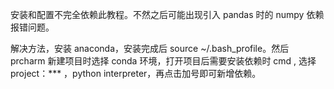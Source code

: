 安装和配置不完全依赖此教程。不然之后可能出现引入 pandas 时的 numpy 依赖报错问题。

解决方法，安装 anaconda，安装完成后 source ~/.bash_profile。然后 prcharm 新建项目时选择 conda 环境，打开项目后需要安装依赖时 cmd , 选择 project：\*\*\* ，python interpreter，再点击加号即可新增依赖。
